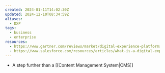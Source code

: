 ```yaml
---
created: 2024-01-11T14:02:30Z
updated: 2024-12-10T08:34:59Z
aliases:
  - DXP
tags:
  - business
  - enterprise
resources:
  - https://www.gartner.com/reviews/market/digital-experience-platforms
  - https://www.salesforce.com/resources/articles/what-is-a-digital-experience-platform/
---
```

- A step further than a [[Content Management System|CMS]]